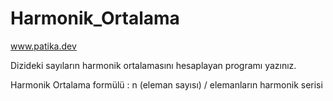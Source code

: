 # Harmonik_Ortalama

www.patika.dev

Dizideki sayıların harmonik ortalamasını hesaplayan programı yazınız.

Harmonik Ortalama formülü : n (eleman sayısı) / elemanların harmonik serisi

